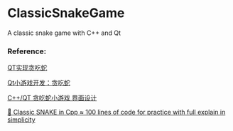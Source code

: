 # ClassicSnakeGame
A classic snake game with C++ and Qt






### Reference:

[QT实现贪吃蛇](https://juejin.cn/post/7022846211786801159)

[Qt小游戏开发：贪吃蛇](https://blog.csdn.net/u012234115/article/details/46288835)

[C++/QT 贪吃蛇小游戏 界面设计](https://blog.csdn.net/wapitier/article/details/105014833)

[🐍 Classic SNAKE in Cpp ≈ 100 lines of code for practice with full explain in simplicity](https://medium.com/@ngbaanh/classic-snake-in-cpp-100-lines-of-code-for-practice-with-full-explain-in-simplicity-6b278ccd0a0f)